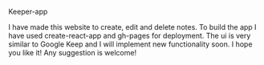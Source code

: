 Keeper-app



I have made this website to create, edit and delete notes. To build the app I have used create-react-app and gh-pages for deployment. 
The ui is very similar to Google Keep and I will implement new functionality soon. I hope you like it! Any suggestion is welcome!

